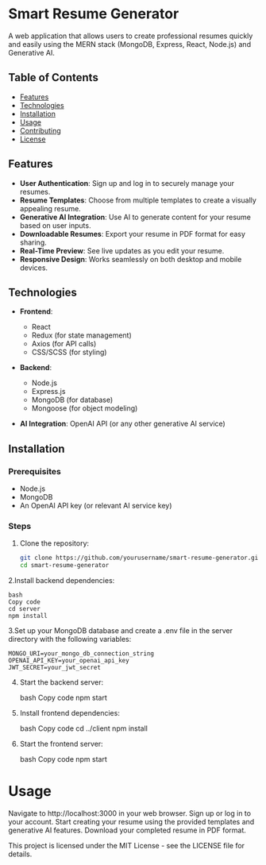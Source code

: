 # Smart Resume Generator

A web application that allows users to create professional resumes quickly and easily using the MERN stack (MongoDB, Express, React, Node.js) and Generative AI.

## Table of Contents

- [Features](#features)
- [Technologies](#technologies)
- [Installation](#installation)
- [Usage](#usage)
- [Contributing](#contributing)
- [License](#license)

## Features

- **User Authentication**: Sign up and log in to securely manage your resumes.
- **Resume Templates**: Choose from multiple templates to create a visually appealing resume.
- **Generative AI Integration**: Use AI to generate content for your resume based on user inputs.
- **Downloadable Resumes**: Export your resume in PDF format for easy sharing.
- **Real-Time Preview**: See live updates as you edit your resume.
- **Responsive Design**: Works seamlessly on both desktop and mobile devices.

## Technologies

- **Frontend**: 
  - React
  - Redux (for state management)
  - Axios (for API calls)
  - CSS/SCSS (for styling)

- **Backend**:
  - Node.js
  - Express.js
  - MongoDB (for database)
  - Mongoose (for object modeling)

- **AI Integration**: OpenAI API (or any other generative AI service)

## Installation

### Prerequisites

- Node.js
- MongoDB
- An OpenAI API key (or relevant AI service key)

### Steps

1. Clone the repository:
   ```bash
   git clone https://github.com/yourusername/smart-resume-generator.git
   cd smart-resume-generator


2.Install backend dependencies:
  
    bash
    Copy code
    cd server
    npm install
    
3.Set up your MongoDB database and create a .env file in the server directory with the following variables:

    MONGO_URI=your_mongo_db_connection_string  
    OPENAI_API_KEY=your_openai_api_key
    JWT_SECRET=your_jwt_secret
    
4.  Start the backend server:

    bash
    Copy code
    npm start

5. Install frontend dependencies:

    bash
    Copy code
    cd ../client
    npm install

6. Start the frontend server:

    bash
    Copy code
    npm start

# Usage
Navigate to http://localhost:3000 in your web browser.
Sign up or log in to your account.
Start creating your resume using the provided templates and generative AI features.
Download your completed resume in PDF format.


This project is licensed under the MIT License - see the LICENSE file for details.
